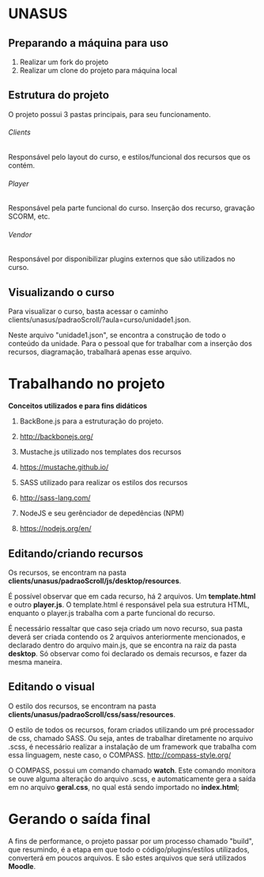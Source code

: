 # UNASUS

## Preparando a máquina para uso  

1. Realizar um fork do projeto
2. Realizar um clone do projeto para máquina local 


## Estrutura do projeto
O projeto possui 3 pastas principais, para seu funcionamento.

###### Clients
Responsável pelo layout do curso, e estilos/funcional dos recursos que os contém. 

###### Player
Responsável pela parte funcional do curso. Inserção dos recurso, gravação SCORM, etc.

###### Vendor 
Responsável por disponibilizar plugins externos que são utilizados no curso.



## Visualizando o curso

Para visualizar o curso, basta acessar o caminho clients/unasus/padraoScroll/?aula=curso/unidade1.json.

Neste arquivo "unidade1.json", se encontra a construção de todo o conteúdo da unidade. 
Para o pessoal que for trabalhar com a inserção dos recursos, diagramação, trabalhará apenas esse arquivo.


# Trabalhando no projeto

**Conceitos utilizados e para fins didáticos**

1. BackBone.js para a estruturação do projeto.
  1. http://backbonejs.org/

1. Mustache.js utilizado nos templates dos recursos
  1. https://mustache.github.io/

1. SASS utilizado para realizar os estilos dos recursos
  1. http://sass-lang.com/
  
1. NodeJS e seu gerênciador de depedências (NPM)
  1. https://nodejs.org/en/

## Editando/criando recursos 

Os recursos, se encontram na pasta **clients/unasus/padraoScroll/js/desktop/resources**.

É possível observar que em cada recurso, há 2 arquivos. Um **template.html** e outro **player.js**.
O template.html é responsável pela sua estrutura HTML, enquanto o player.js trabalha com a parte funcional do recurso.

É necessário ressaltar que caso seja criado um novo recurso, sua pasta deverá ser criada contendo os 2 arquivos anteriormente mencionados, e declarado dentro do arquivo main.js, que se encontra na raiz da pasta **desktop**. Só observar como foi declarado os demais recursos, e fazer da mesma maneira.


## Editando o visual

O estilo dos recursos, se encontram na pasta **clients/unasus/padraoScroll/css/sass/resources**.

O estilo de todos os recursos, foram criados utilizando um pré processador de css, chamado SASS. Ou seja, antes de trabalhar diretamente no arquivo .scss, é necessário realizar a instalação de um framework que trabalha com essa linguagem, neste caso, o COMPASS. http://compass-style.org/

O COMPASS, possui um comando chamado **watch**. Este comando monitora se ouve alguma alteração do arquivo .scss, e automaticamente gera a saída em no arquivo **geral.css**, no qual está sendo importado no **index.html**; 


# Gerando o saída final

A fins de performance, o projeto passar por um processo chamado "build", que resumindo, é a etapa em que todo o código/plugins/estilos utilizados, converterá em poucos arquivos. E são estes arquivos que será utilizados **Moodle**.




